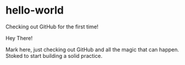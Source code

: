 # hello-world
Checking out GitHub for the first time! 

Hey There! 

Mark here, just checking out GitHub and all the magic that can happen. Stoked to start building a solid practice. 
